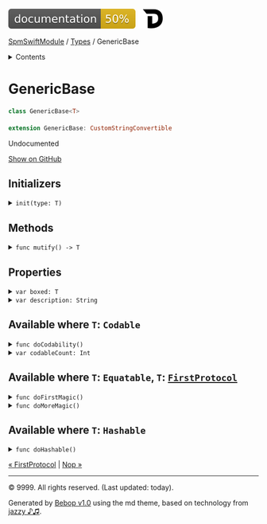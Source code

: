 <!--
Bebop simple MD theme
Copyright 2020 Bebop Authors
Licensed under MIT (https://github.com/johnfairh/Bebop/blob/master/LICENSE)
-->
![50%](../badge.svg)
[![Open in Dash](../img/dash.svg)](dash-feed://https%3A%2F%2Fwww%2Egoogle%2Ecom%2F)


[SpmSwiftModule](../index.md)
 / [Types](../types.md?swift) / GenericBase


<details>
<summary>Contents</summary>


[Types](../types.md?swift)

  * [ABaseClass](../types/abaseclass.md?swift)


  * [ADerivedClass](../types/aderivedclass.md?swift)


  * [AnEnum](../types/anenum.md?swift)


  * [FirstProtocol](../types/firstprotocol1.md?swift)


  * GenericBase


  * [Nop](../types/nop.md?swift)


  * [PropertyWrapperClient](../types/propertywrapperclient.md?swift)


  * [SecondProtocol](../types/secondprotocol.md?swift)


  * [SpmSwiftModule](../types/spmswiftmodule.md?swift)

    * [Nested1](../types/spmswiftmodule/nested1.md?swift)

    * [Nested2](../types/spmswiftmodule.md?swift#nested2)


  * [T](../types.md?swift#t1)



[Functions](../functions.md?swift)

  * [deprecatedFunction(callback:)](../functions.md?swift#deprecatedfunctioncallback)


  * [functionA(arg1:_:arg3:)](../functions.md?swift#functionaarg1_arg3)



[Operators](../operators.md?swift)

  * [+(T, T)](../operators.md?swift#t-t)



[Extensions](../extensions.md?swift)

  * [Collection](../extensions/collection.md?swift)


  * [String.Element](../extensions/stringelement.md?swift)





</details>

# GenericBase



``` swift
class GenericBase<T>

extension GenericBase: CustomStringConvertible
```










Undocumented











[Show on GitHub](https://www.bbc.co.uk//Sources/SpmSwiftModule/Extensions.swift#L1-L10)



## Initializers









<details>
<summary><code>init(type: T)</code></summary>








Undocumented






#### Declaration

``` swift
init(type: T)
```










[Show on GitHub](https://www.bbc.co.uk//Sources/SpmSwiftModule/Extensions.swift#L3-L5)
</details>



## Methods









<details>
<summary><code>func mutify() -> T</code></summary>








Undocumented






#### Declaration

``` swift
func mutify() -> T
```










[Show on GitHub](https://www.bbc.co.uk//Sources/SpmSwiftModule/Extensions.swift#L7-L9)
</details>



## Properties









<details>
<summary><code>var boxed: T</code></summary>








Undocumented






#### Declaration

``` swift
var boxed: T
```










[Show on GitHub](https://www.bbc.co.uk//Sources/SpmSwiftModule/Extensions.swift#L2)
</details>









<details>
<summary><code>var description: String</code></summary>








A textual representation of this instance.






#### Declaration

``` swift
var description: String { get }
```










[Show on GitHub](https://www.bbc.co.uk//Sources/SpmSwiftModule/Extensions.swift#L33-L35)
</details>



## Available where `T`: `Codable`









<details>
<summary><code>func doCodability()</code></summary>








Undocumented






#### Declaration

``` swift
func doCodability()
```










[Show on GitHub](https://www.bbc.co.uk//Sources/SpmSwiftModule/Extensions.swift#L16)
</details>









<details>
<summary><code>var codableCount: Int</code></summary>








Undocumented






#### Declaration

``` swift
var codableCount: Int { get }
```










[Show on GitHub](https://www.bbc.co.uk//Sources/SpmSwiftModule/Extensions.swift#L13-L15)
</details>



## Available where `T`: `Equatable`, `T`: [`FirstProtocol`](../types/firstprotocol1.md)









<details>
<summary><code>func doFirstMagic()</code></summary>








Undocumented






#### Declaration

``` swift
func doFirstMagic()
```










[Show on GitHub](https://www.bbc.co.uk//Sources/SpmSwiftModule/Extensions.swift#L21)
</details>









<details>
<summary><code>func doMoreMagic()</code></summary>








Undocumented






#### Declaration

``` swift
func doMoreMagic()
```










[Show on GitHub](https://www.bbc.co.uk//Sources/SpmSwiftModule/Extensions.swift#L23)
</details>



## Available where `T`: `Hashable`









<details>
<summary><code>func doHashable()</code></summary>








Undocumented






#### Declaration

``` swift
func doHashable()
```










[Show on GitHub](https://www.bbc.co.uk//Sources/SpmSwiftModule/Extensions.swift#L28)
</details>





[&laquo; FirstProtocol](../types/firstprotocol1.md?swift) | [Nop &raquo;](../types/nop.md?swift)


-----
&copy; 9999. All rights reserved. (Last updated: today).


Generated by [Bebop v1.0](https://github.com/johnfairh/Bebop)
using the md theme, based on technology from
[jazzy ♪♫](https://github.com/realm/jazzy).


